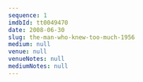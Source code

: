 ```yaml
---
sequence: 1
imdbId: tt0049470
date: 2008-06-30
slug: the-man-who-knew-too-much-1956
medium: null
venue: null
venueNotes: null
mediumNotes: null
---
```


